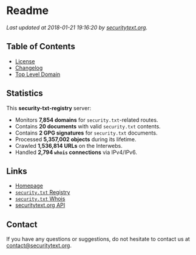 # Readme

_Last updated at 2018-01-21 19:16:20 by [securitytext.org](https://securitytext.org)._

## Table of Contents

* [License](LICENSE.md)
* [Changelog](CHANGELOG.md)
* [Top Level Domain](TLD.md)

## Statistics

This **security-txt-registry** server:

* Monitors **7,854 domains** for `security.txt`-related routes.
* Contains **20 documents** with valid `security.txt` contents.
* Contains **2 GPG signatures** for `security.txt` documents.
* Processed **5,357,002 objects** during its lifetime.
* Crawled **1,536,814 URLs** on the Interwebs.
* Handled **2,794 `whois` connections** via IPv4/IPv6.

## Links

* [Homepage](https://securitytext.org)
* [`security.txt` Registry](https://registry.securitytext.org)
* [`security.txt` Whois](https://whois.securitytext.org)
* [securitytext.org API](https://registry.securitytext.org)

## Contact

If you have any questions or suggestions, do not hesitate to contact us at contact@securitytext.org.
